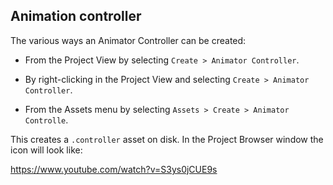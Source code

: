 ## Animation controller

The various ways an Animator Controller can be created:

- From the Project View by selecting `Create > Animator Controller`.

- By right-clicking in the Project View and selecting `Create > Animator Controller`.

- From the Assets menu by selecting `Assets > Create > Animator Controlle`.

This creates a `.controller` asset on disk. In the Project Browser window the icon will look like:



https://www.youtube.com/watch?v=S3ys0jCUE9s



